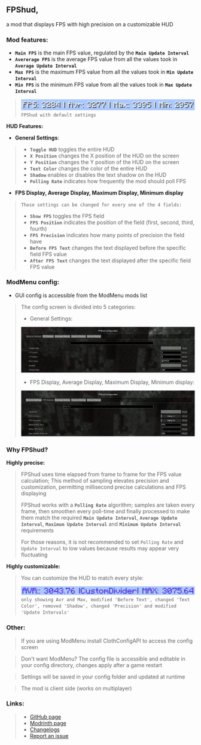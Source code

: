 ## FPShud,
a mod that displays FPS with high precision on a customizable HUD

### Mod features:

- **`Main FPS`** is the main FPS value, regulated by the **`Main Update Interval`**
- **`Avererage FPS`** is the average FPS value from all the values took in **`Average Update Interval`**
- **`Max FPS`** is the maximum FPS value from all the values took in **`Min Update Interval`**
- **`Min FPS`** is the minimum FPS value from all the values took in **`Max Update Interval`**

>![DefaultSettings](https://raw.githubusercontent.com/Flavio6561/Gallery/refs/heads/main/FPShud/DefaultSettings.gif)
> `FPShud with default settings`

**HUD Features:**

- **General Settings**:
> - **`Toggle HUD`** toggles the entire HUD
> - **`X Position`** changes the X position of the HUD on the screen
> - **`Y Position`** changes the Y position of the HUD on the screen
> - **`Text Color`** changes the color of the entire HUD
> - **`Shadow`** enables or disables the text shadow on the HUD
> - **`Polling Rate`** indicates how frequently the mod should poll FPS

- **FPS Display, Average Display, Maximum Display, Minimum display**
> `Those settings can be changed for every one of the 4 fields:`
> - **`Show FPS`** toggles the FPS field
> - **`FPS Position`** indicates the position of the field (first, second, third, fourth)
> - **`FPS Precision`** indicates how many points of precision the field have
> - **`Before FPS Text`** changes the text displayed before the specific field FPS value
> - **`After FPS Text`** changes the text displayed after the specific field FPS value

### ModMenu config:

- GUI config is accessible from the ModMenu mods list
> The config screen is divided into 5 categories:
> - General Settings:
>
>![ModMenu-General](https://raw.githubusercontent.com/Flavio6561/Gallery/refs/heads/main/FPShud/ModMenu-General.png)
> - FPS Display, Average Display, Maximum Display, Minimum display:
>
>![ModMenu-Displays](https://raw.githubusercontent.com/Flavio6561/Gallery/refs/heads/main/FPShud/ModMenu-Displays.png)

### Why FPShud?

**Highly precise:**
> FPShud uses time elapsed from frame to frame for the FPS value calculation;
> This method of sampling elevates precision and customization, permitting millisecond precise calculations and FPS displaying
>
> FPShud works with a **`Polling Rate`** algorithm; samples are taken every frame, then smoothen every poll-time and finally processed to make them match the required
> **`Main Update Interval`**, **`Average Update Interval`**, **`Maximum Update Interval`** and **`Minimum Update Interval`** requirements
>
> For those reasons, it is not recommended to set `Polling Rate` and `Update Interval` to low values because results may appear very fluctuating

**Highly customizable:**

> You can customize the HUD to match every style:
>
>![CustomSettings](https://raw.githubusercontent.com/Flavio6561/Gallery/refs/heads/main/FPShud/CustomSettings.gif)
> `only showing Avr and Max, modified 'Before Text', changed 'Text Color', removed 'Shadow', changed 'Precision' and modified 'Update Intervals'`

### Other:

> If you are using ModMenu install ClothConfigAPI to access the config screen

> Don't want ModMenu? The config file is accessible and editable in your config directory, changes apply after a game restart

> Settings will be saved in your config folder and updated at runtime

> The mod is client side (works on multiplayer)

### Links:
> - [GitHub page](https://github.com/Flavio6561/FPShud)
> - [Modrinth page](https://modrinth.com/mod/FPShud)
> - [Changelogs](https://github.com/Flavio6561/FPShud/wiki/Version-changelogs)
> - [Report an issue](https://github.com/Flavio6561/FPShud/issues)
